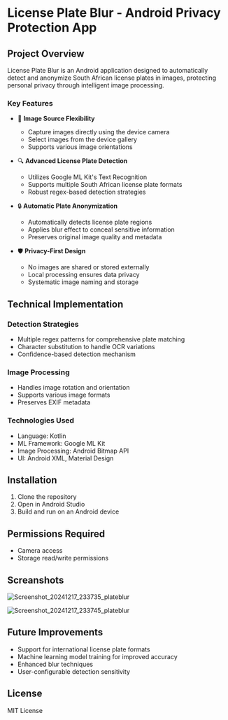 # License Plate Blur - Android Privacy Protection App

## Project Overview

License Plate Blur is an Android application designed to automatically detect and anonymize South African license plates in images, protecting personal privacy through intelligent image processing.

### Key Features

- 📱 **Image Source Flexibility**
  - Capture images directly using the device camera
  - Select images from the device gallery
  - Supports various image orientations

- 🔍 **Advanced License Plate Detection**
  - Utilizes Google ML Kit's Text Recognition
  - Supports multiple South African license plate formats
  - Robust regex-based detection strategies

- 🔒 **Automatic Plate Anonymization**
  - Automatically detects license plate regions
  - Applies blur effect to conceal sensitive information
  - Preserves original image quality and metadata

- 🛡️ **Privacy-First Design**
  - No images are shared or stored externally
  - Local processing ensures data privacy
  - Systematic image naming and storage

## Technical Implementation

### Detection Strategies
- Multiple regex patterns for comprehensive plate matching
- Character substitution to handle OCR variations
- Confidence-based detection mechanism

### Image Processing
- Handles image rotation and orientation
- Supports various image formats
- Preserves EXIF metadata

### Technologies Used
- Language: Kotlin
- ML Framework: Google ML Kit
- Image Processing: Android Bitmap API
- UI: Android XML, Material Design

## Installation

1. Clone the repository
2. Open in Android Studio
3. Build and run on an Android device

## Permissions Required
- Camera access
- Storage read/write permissions

## Screanshots


![Screenshot_20241217_233735_plateblur](https://github.com/user-attachments/assets/6a57a68c-39c5-4ae7-8e68-0c393a36859b)

![Screenshot_20241217_233745_plateblur](https://github.com/user-attachments/assets/c2c8de15-4a68-425b-9392-77bf1bb4fd3b)



## Future Improvements
- Support for international license plate formats
- Machine learning model training for improved accuracy
- Enhanced blur techniques
- User-configurable detection sensitivity

## License
MIT License
